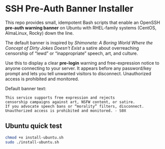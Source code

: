 # SSH Pre-Auth Banner Installer
This repo provides small, idempotent Bash scripts that enable an OpenSSH **pre-auth warning banner** on Ubuntu with RHEL-family systems (CentOS, AlmaLinux, Rocky) down the line.

The default banner is inspired by *Shimoneta: A Boring World Where the Concept of Dirty Jokes Doesn't Exist* a satire about overreaching censorship of “lewd” or “inappropriate” speech, art, and culture.

Use this to display a clear **pre-login** warning and free-expression notice to anyone connecting to your server. It appears before any password/key prompt and lets you tell unwanted visitors to disconnect. Unauthorized access is prohibited and monitored.

Default banner text:
```
This service supports free expression and rejects 
censorship campaigns against art, NSFW content, or satire.
If you advocate speech bans or “morality” filters, disconnect.
Unauthorized access is prohibited and monitored. - S0X
```

## Ubuntu quick test
```bash
chmod +x install-ubuntu.sh
sudo ./install-ubuntu.sh
```
